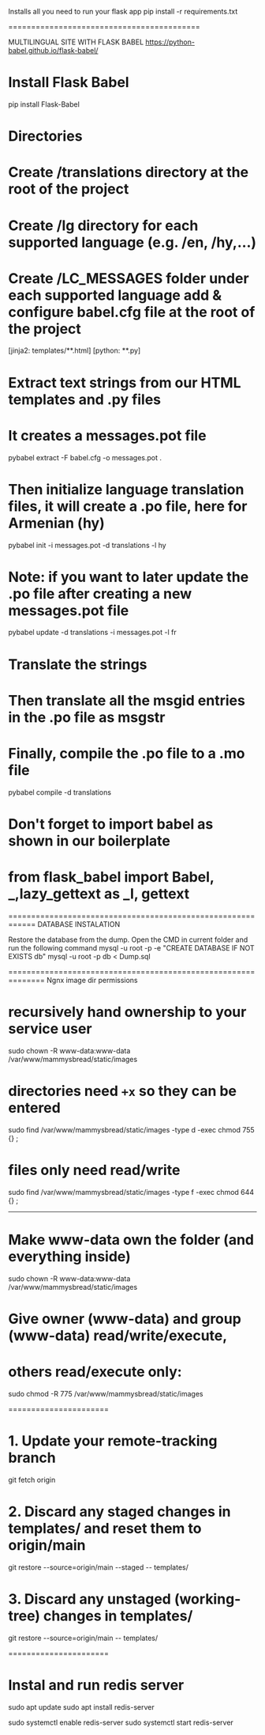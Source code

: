 Installs all you need to run your flask app
pip install -r requirements.txt

==========================================

MULTILINGUAL SITE WITH FLASK BABEL
https://python-babel.github.io/flask-babel/

# Install Flask Babel
pip install Flask-Babel

# Directories
# Create /translations directory at the root of the project

# Create /lg directory for each supported language (e.g. /en, /hy,…)

# Create /LC_MESSAGES folder under each supported language add & configure babel.cfg file at the root of the project
[jinja2: templates/**.html]
[python: **.py]

# Extract text strings from our HTML templates and .py files
# It creates a messages.pot file
pybabel extract -F babel.cfg -o messages.pot . 

# Then initialize language translation files, it will create a .po file, here for Armenian (hy)
pybabel init -i messages.pot -d translations -l hy

# Note: if you want to later update the .po file after creating a new messages.pot file
pybabel update -d translations -i messages.pot -l fr

# Translate the strings
# Then translate all the msgid entries in the .po file as msgstr


# Finally, compile the .po file to a .mo file
pybabel compile -d translations

# Don't forget to import babel as shown in our boilerplate
# from flask_babel import Babel, _,lazy_gettext as _l, gettext

============================================================
DATABASE INSTALATION

Restore the database from the dump. Open the CMD in current folder and run the following command
mysql -u root -p -e "CREATE DATABASE IF NOT EXISTS db"
mysql -u root -p db < Dump.sql

==============================================================
Ngnx image dir permissions

# recursively hand ownership to your service user
sudo chown -R www-data:www-data /var/www/mammysbread/static/images

# directories need `+x` so they can be entered
sudo find /var/www/mammysbread/static/images -type d -exec chmod 755 {} \;

# files only need read/write
sudo find /var/www/mammysbread/static/images -type f -exec chmod 644 {} \;


-------------------

# Make www-data own the folder (and everything inside)
sudo chown -R www-data:www-data /var/www/mammysbread/static/images

# Give owner (www-data) and group (www-data) read/write/execute,
# others read/execute only:
sudo chmod -R 775 /var/www/mammysbread/static/images


======================

# 1. Update your remote‐tracking branch
git fetch origin

# 2. Discard any staged changes in templates/ and reset them to origin/main
git restore --source=origin/main --staged -- templates/

# 3. Discard any unstaged (working‐tree) changes in templates/
git restore --source=origin/main -- templates/


======================

# Instal and run redis server

sudo apt update
sudo apt install redis-server

sudo systemctl enable redis-server
sudo systemctl start  redis-server

